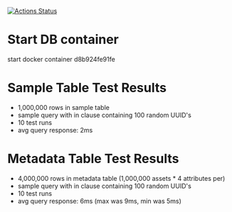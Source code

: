 [![Actions Status](https://github.com/jfbramlett/go-template/workflows/Go/badge.svg)](https://github.com/jfbramlett/go-template/actions)

# Start DB container
start docker container d8b924fe91fe

# Sample Table Test Results
- 1,000,000 rows in sample table
- sample query with in clause containing 100 random UUID's
- 10 test runs
- avg query response: 2ms


# Metadata Table Test Results
- 4,000,000 rows in metadata table (1,000,000 assets * 4 attributes per)
- sample query with in clause containing 100 random UUID's
- 10 test runs
- avg query response: 6ms (max was 9ms, min was 5ms)



